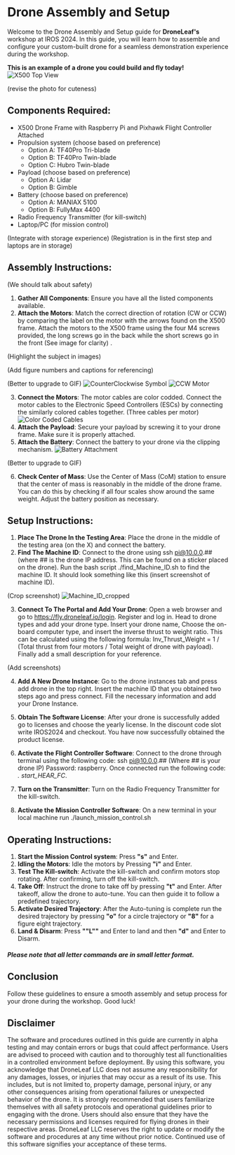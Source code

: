 # Drone Assembly and Setup

Welcome to the Drone Assembly and Setup guide for **DroneLeaf's** workshop at IROS 2024. In this guide, you will learn how to assemble and configure your custom-built drone for a seamless demonstration experience during the workshop.

**This is an example of a drone you could build and fly today!**
![X500 Top View](https://github.com/user-attachments/assets/7738ae55-95e4-476b-89f6-1fb5823b29f9)

(revise the photo for cuteness)
## Components Required:
-   X500 Drone Frame with Raspberry Pi and Pixhawk Flight Controller Attached
-   Propulsion system (choose based on preference) 
	- Option A: TF40Pro Tri-blade
	- Option B: TF40Pro Twin-blade
	- Option C: Hubro Twin-blade
-   Payload (choose based on preference)
	- Option A: Lidar
	- Option B: Gimble
- Battery (choose based on preference)
	- Option A: MANIAX 5100
	- Option B: FullyMax 4400
-   Radio Frequency Transmitter (for kill-switch)
-   Laptop/PC (for mission control)

(Integrate with storage experience)
(Registration is in the first step and laptops are in storage)
## Assembly Instructions:
(We should talk about safety)
1.  **Gather All Components**: Ensure you have all the listed components available.
2.  **Attach the Motors**: Match the correct direction of rotation (CW or CCW) by comparing the label on the motor with the arrows found on the X500 frame. Attach the motors to the X500 frame using the four M4 screws provided, the long screws go in the back while the short screws go in the front (See image for clarity) . 

(Highlight the subject in images)

(Add figure numbers and captions for referencing)

(Better to upgrade to GIF)
![CounterClockwise Symbol](https://github.com/user-attachments/assets/99320337-4b50-41fa-9744-42186441ea9a)
![CCW Motor](https://github.com/user-attachments/assets/7bc79d0f-2000-4734-8306-5c3ffdd504dc)

3.  **Connect the Motors**: The motor cables are color codded. Connect the motor cables to the Electronic Speed Controllers (ESCs) by connecting the similarly colored cables together. (Three cables per motor)
![Color Coded Cables](https://github.com/user-attachments/assets/048a7a8e-9fbf-40eb-83cf-1a4c0e059516)
4.  **Attach the Payload**: Secure your payload by screwing it to your drone frame. Make sure it is properly attached.
5. **Attach the Battery**: Connect the battery to your drone via the clipping mechanism.
![Battery Attachment](https://github.com/user-attachments/assets/3147da73-95a3-4189-8f1e-322830f0c90f)

(Better to upgrade to GIF)

6.  **Check Center of Mass**: Use the Center of Mass (CoM) station to ensure that the center of mass is reasonably in the middle of the drone frame. You can do this by checking if all four scales show around the same weight. Adjust the battery position as necessary.

## Setup Instructions:

1.  **Place The Drone In the Testing Area**: Place the drone in the middle of the testing area (on the X) and connect the battery.
2. **Find The Machine ID**: Connect to the drone using ssh pi@10.0.0.## (where ## is the drone IP address. This can be found on a sticker placed on the drone). Run the bash script ./find_Machine_ID.sh to find the machine ID. It should look something like this (insert screenshot of machine ID).

(Crop screenshot)
![Machine_ID_cropped](https://github.com/user-attachments/assets/acac029e-604c-4911-9eca-52a7761c12be)

3. **Connect To The Portal and Add Your Drone**: Open a web browser and go to https://fly.droneleaf.io/login. Register and log in. Head to drone types and add your drone type. Insert your drone name, Choose the on-board computer type, and insert the inverse thrust to weight ratio. This can be calculated using the following formula: Inv_Thrust_Weight = 1 / (Total thrust from four motors / Total weight of drone with payload). Finally add a small description for your reference.

(Add screenshots)

4. **Add A New Drone Instance**: Go to the drone instances tab and press add drone in the top right. Insert the machine ID that you obtained two steps ago and press connect. Fill the necessary information and add your Drone Instance.

5. **Obtain The Software License**: After your drone is successfully added go to licenses and choose the yearly license. In the discount code slot write IROS2024 and checkout. You have now successfully obtained the product license. 

6.  **Activate the Flight Controller Software**: Connect to the drone through terminal using the following code: ssh pi@10.0.0.## (Where ## is your drone IP) Password: raspberry. Once connected run the following code:  *. start_HEAR_FC*.

7. **Turn on the Transmitter**: Turn on the Radio Frequency Transmitter for the kill-switch.

8.  **Activate the Mission Controller Software**: On a new terminal in your local machine run ./launch_mission_control.sh

## Operating Instructions:

1.  **Start the Mission Control system**: Press **"s"** and Enter. 
2.  **Idling the Motors**: Idle the motors by Pressing **"i"** and Enter.
3. **Test The Kill-switch**: Activate the kill-switch and confirm motors stop rotating. After confirming, turn off the kill-switch.
4.  **Take Off**: Instruct the drone to take off by pressing **"t"** and Enter. After takeoff, allow the drone to auto-tune. You can then guide it to follow a predefined trajectory.
5. **Activate Desired Trajectory**: After the Auto-tuning is complete run the desired trajectory by pressing **"o"** for a circle trajectory or **"8"** for a figure eight trajectory.
6. **Land & Disarm**: Press **""L""** and Enter to land and then **"d"** and Enter to Disarm.
##### Please note that all letter commands are in small letter format.
## Conclusion

Follow these guidelines to ensure a smooth assembly and setup process for your drone during the workshop. Good luck!

## Disclaimer
The software and procedures outlined in this guide are currently in alpha testing and may contain errors or bugs that could affect performance. Users are advised to proceed with caution and to thoroughly test all functionalities in a controlled environment before deployment.
By using this software, you acknowledge that DroneLeaf LLC does not assume any responsibility for any damages, losses, or injuries that may occur as a result of its use. This includes, but is not limited to, property damage, personal injury, or any other consequences arising from operational failures or unexpected behavior of the drone.
It is strongly recommended that users familiarize themselves with all safety protocols and operational guidelines prior to engaging with the drone. Users should also ensure that they have the necessary permissions and licenses required for flying drones in their respective areas.
DroneLeaf LLC reserves the right to update or modify the software and procedures at any time without prior notice. Continued use of this software signifies your acceptance of these terms.

